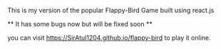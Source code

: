 This is my version of the popular Flappy-Bird Game built using react.js

** It has some bugs now but will be fixed soon **

you can visit https://SirAtul1204.github.io/flappy-bird to play it online.
